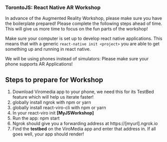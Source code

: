 ### TorontoJS: React Native AR Workshop

 In advance of the Augmented Reality Workshop, please make sure you have the boilerplate prepared! Please complete the following steps ahead of time. This will give us more time to focus on the fun parts of the workshop!

 Make sure your computer is set up to develop react native applications. This means that with a generic `react-native init <project>` you are able to get something up and running in react native. 

 We will be using phones instead of simulators: Please make sure your phone supports AR Applications!

## Steps to prepare for Workshop 

1. Download Viromedia app to your phone, we need this for its TestBed feature which will help us iterate faster!  
2. globally install ngrok with npm or yarn  
3. globally install react-viro-cli with npm or yarn
4. In your  react-viro init **[MyJSWorkshop]**
5. Run the app:  npm start
6. Ngrok should give you a forwarding address at https://[myurl].ngrok.io
7. Find the **testbed** on the ViroMedia app and enter that address in. If all goes well, your app should render! 






